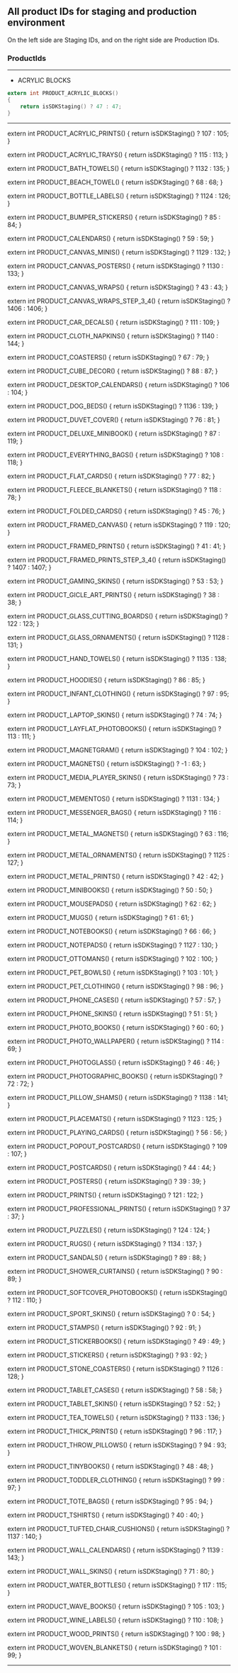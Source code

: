 ## All product IDs for staging and production environment

On the left side are Staging IDs, and on the right side are Production IDs.

### ProductIds

---

- ACRYLIC BLOCKS

```Objective-C
extern int PRODUCT_ACRYLIC_BLOCKS()
{
    return isSDKStaging() ? 47 : 47;
}
```

---

extern int PRODUCT_ACRYLIC_PRINTS()
{
    return isSDKStaging() ? 107 : 105;
}

extern int PRODUCT_ACRYLIC_TRAYS()
{
    return isSDKStaging() ? 115 : 113;
}

extern int PRODUCT_BATH_TOWELS()
{
    return isSDKStaging() ? 1132 : 135;
}

extern int PRODUCT_BEACH_TOWEL()
{
    return isSDKStaging() ? 68 : 68;
}

extern int PRODUCT_BOTTLE_LABELS()
{
    return  isSDKStaging() ? 1124 : 126;
}

extern int PRODUCT_BUMPER_STICKERS()
{
    return isSDKStaging() ? 85 : 84;
}

extern int PRODUCT_CALENDARS()
{
    return isSDKStaging() ? 59 : 59;
}

extern int PRODUCT_CANVAS_MINIS()
{
    return isSDKStaging() ? 1129 : 132;
}

extern int PRODUCT_CANVAS_POSTERS()
{
    return isSDKStaging() ? 1130 : 133;
}

extern int PRODUCT_CANVAS_WRAPS()
{
    return isSDKStaging() ? 43 : 43;
}

extern int PRODUCT_CANVAS_WRAPS_STEP_3_4()
{
    return isSDKStaging() ? 1406 : 1406;
}

extern int PRODUCT_CAR_DECALS()
{
    return isSDKStaging() ? 111 : 109;
}

extern int PRODUCT_CLOTH_NAPKINS()
{
    return isSDKStaging() ? 1140 : 144;
}

extern int PRODUCT_COASTERS()
{
    return isSDKStaging() ? 67 : 79;
}

extern int PRODUCT_CUBE_DECOR()
{
    return isSDKStaging() ? 88 : 87;
}

extern int PRODUCT_DESKTOP_CALENDARS()
{
    return isSDKStaging() ? 106 : 104;
}

extern int PRODUCT_DOG_BEDS()
{
    return isSDKStaging() ? 1136 : 139;
}

extern int PRODUCT_DUVET_COVER()
{
    return isSDKStaging() ? 76 : 81;
}

extern int PRODUCT_DELUXE_MINIBOOK()
{
    return isSDKStaging() ? 87 : 119;
}

extern int PRODUCT_EVERYTHING_BAGS()
{
    return isSDKStaging() ? 108 : 118;
}

extern int PRODUCT_FLAT_CARDS()
{
    return isSDKStaging() ? 77 : 82;
}

extern int PRODUCT_FLEECE_BLANKETS()
{
    return isSDKStaging() ? 118 : 78;
}

extern int PRODUCT_FOLDED_CARDS()
{
    return isSDKStaging() ? 45 : 76;
}

extern int PRODUCT_FRAMED_CANVAS()
{
    return isSDKStaging() ? 119 : 120;
}

extern int PRODUCT_FRAMED_PRINTS()
{
    return isSDKStaging() ? 41 : 41;
}

extern int PRODUCT_FRAMED_PRINTS_STEP_3_4()
{
    return isSDKStaging() ? 1407 : 1407;
}

extern int PRODUCT_GAMING_SKINS()
{
    return isSDKStaging() ? 53 : 53;
}

extern int PRODUCT_GICLE_ART_PRINTS()
{
    return isSDKStaging() ? 38 : 38;
}

extern int PRODUCT_GLASS_CUTTING_BOARDS()
{
    return isSDKStaging() ? 122 : 123;
}

extern int PRODUCT_GLASS_ORNAMENTS()
{
    return isSDKStaging() ? 1128 : 131;
}

extern int PRODUCT_HAND_TOWELS()
{
    return isSDKStaging() ? 1135 : 138;
}

extern int PRODUCT_HOODIES()
{
    return isSDKStaging() ? 86 : 85;
}

extern int PRODUCT_INFANT_CLOTHING()
{
    return isSDKStaging() ? 97 : 95;
}

extern int PRODUCT_LAPTOP_SKINS()
{
    return isSDKStaging() ? 74 : 74;
}

extern int PRODUCT_LAYFLAT_PHOTOBOOKS()
{
    return isSDKStaging() ? 113 : 111;
}

extern int PRODUCT_MAGNETGRAM()
{
    return isSDKStaging() ? 104 : 102;
}

extern int PRODUCT_MAGNETS()
{
    return isSDKStaging() ? -1 : 63;
}

extern int PRODUCT_MEDIA_PLAYER_SKINS()
{
    return isSDKStaging() ? 73 : 73;
}

extern int PRODUCT_MEMENTOS()
{
    return isSDKStaging() ? 1131 : 134;
}

extern int PRODUCT_MESSENGER_BAGS()
{
    return isSDKStaging() ? 116 : 114;
}

extern int PRODUCT_METAL_MAGNETS()
{
    return isSDKStaging() ? 63 : 116;
}

extern int PRODUCT_METAL_ORNAMENTS()
{
    return isSDKStaging() ? 1125 : 127;
}

extern int PRODUCT_METAL_PRINTS()
{
    return isSDKStaging() ? 42 : 42;
}

extern int PRODUCT_MINIBOOKS()
{
    return isSDKStaging() ? 50 : 50;
}

extern int PRODUCT_MOUSEPADS()
{
    return isSDKStaging() ? 62 : 62;
}

extern int PRODUCT_MUGS()
{
    return isSDKStaging() ? 61 : 61;
}

extern int PRODUCT_NOTEBOOKS()
{
    return isSDKStaging() ? 66 : 66;
}

extern int PRODUCT_NOTEPADS()
{
    return isSDKStaging() ? 1127 : 130;
}

extern int PRODUCT_OTTOMANS()
{
    return isSDKStaging() ? 102 : 100;
}

extern int PRODUCT_PET_BOWLS()
{
    return isSDKStaging() ? 103 : 101;
}

extern int PRODUCT_PET_CLOTHING()
{
    return isSDKStaging() ? 98 : 96;
}

extern int PRODUCT_PHONE_CASES()
{
    return isSDKStaging() ? 57 : 57;
}

extern int PRODUCT_PHONE_SKINS()
{
    return isSDKStaging() ? 51 : 51;
}

extern int PRODUCT_PHOTO_BOOKS()
{
    return isSDKStaging() ? 60 : 60;
}

extern int PRODUCT_PHOTO_WALLPAPER()
{
    return isSDKStaging() ? 114 : 69;
}

extern int PRODUCT_PHOTOGLASS()
{
    return isSDKStaging() ? 46 : 46;
}

extern int PRODUCT_PHOTOGRAPHIC_BOOKS()
{
    return isSDKStaging() ? 72 : 72;
}

extern int PRODUCT_PILLOW_SHAMS()
{
    return isSDKStaging() ? 1138 : 141;
}

extern int PRODUCT_PLACEMATS()
{
    return isSDKStaging() ? 1123 : 125;
}

extern int PRODUCT_PLAYING_CARDS()
{
    return isSDKStaging() ? 56 : 56;
}

extern int PRODUCT_POPOUT_POSTCARDS()
{
    return isSDKStaging() ? 109 : 107;
}

extern int PRODUCT_POSTCARDS()
{
    return isSDKStaging() ? 44 : 44;
}

extern int PRODUCT_POSTERS()
{
    return isSDKStaging() ? 39 : 39;
}

extern int PRODUCT_PRINTS()
{
    return isSDKStaging() ? 121 : 122;
}

extern int PRODUCT_PROFESSIONAL_PRINTS()
{
    return isSDKStaging() ? 37 : 37;
}

extern int PRODUCT_PUZZLES()
{
    return isSDKStaging() ? 124 : 124;
}

extern int PRODUCT_RUGS()
{
    return isSDKStaging() ? 1134 : 137;
}

extern int PRODUCT_SANDALS()
{
    return isSDKStaging() ? 89 : 88;
}

extern int PRODUCT_SHOWER_CURTAINS()
{
    return isSDKStaging() ? 90 : 89;
}

extern int PRODUCT_SOFTCOVER_PHOTOBOOKS()
{
    return isSDKStaging() ? 112 : 110;
}

extern int PRODUCT_SPORT_SKINS()
{
    return isSDKStaging() ? 0 : 54;
}

extern int PRODUCT_STAMPS()
{
    return isSDKStaging() ? 92 : 91;
}

extern int PRODUCT_STICKERBOOKS()
{
    return isSDKStaging() ? 49 : 49;
}

extern int PRODUCT_STICKERS()
{
    return isSDKStaging() ? 93 : 92;
}

extern int PRODUCT_STONE_COASTERS()
{
    return isSDKStaging() ? 1126 : 128;
}

extern int PRODUCT_TABLET_CASES()
{
    return isSDKStaging() ? 58 : 58;
}

extern int PRODUCT_TABLET_SKINS()
{
    return isSDKStaging() ? 52 : 52;
}

extern int PRODUCT_TEA_TOWELS()
{
    return isSDKStaging() ? 1133 : 136;
}

extern int PRODUCT_THICK_PRINTS()
{
    return isSDKStaging() ? 96 : 117;
}

extern int PRODUCT_THROW_PILLOWS()
{
    return isSDKStaging() ? 94 : 93;
}

extern int PRODUCT_TINYBOOKS()
{
    return isSDKStaging() ? 48 : 48;
}

extern int PRODUCT_TODDLER_CLOTHING()
{
    return isSDKStaging() ? 99 : 97;
}

extern int PRODUCT_TOTE_BAGS()
{
    return isSDKStaging() ? 95 : 94;
}

extern int PRODUCT_TSHIRTS()
{
    return isSDKStaging() ? 40 : 40;
}

extern int PRODUCT_TUFTED_CHAIR_CUSHIONS()
{
    return isSDKStaging() ? 1137 : 140;
}

extern int PRODUCT_WALL_CALENDARS()
{
    return isSDKStaging() ? 1139 : 143;
}

extern int PRODUCT_WALL_SKINS()
{
    return isSDKStaging() ? 71 : 80;
}

extern int PRODUCT_WATER_BOTTLES()
{
    return isSDKStaging() ? 117 : 115;
}

extern int PRODUCT_WAVE_BOOKS()
{
    return isSDKStaging() ? 105 : 103;
}

extern int PRODUCT_WINE_LABELS()
{
    return isSDKStaging() ? 110 : 108;
}

extern int PRODUCT_WOOD_PRINTS()
{
    return isSDKStaging() ? 100 : 98;
}

extern int PRODUCT_WOVEN_BLANKETS()
{
    return isSDKStaging() ? 101 : 99;
}


---

